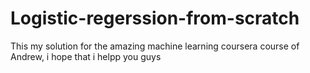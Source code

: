 # Logistic-regerssion-from-scratch

This my solution for  the amazing machine learning coursera course of Andrew, i hope that i helpp you guys 
